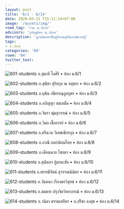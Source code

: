 ```yaml
---
layout: post
title: '6/1 - 6/14'
date: 2020-03-21 T15:11:14+07:00
image: '/assets/img/'
room_tag: 'รวม ม.ปลาย'
advisors: 'รูปหมู่ห้อง ม.ปลาย'
description: 'ลูกบดินทรเป็นผู้ประพฤติดีและมีความรู้'
tags:
- ม.ปลาย
categories: 'E0'
room: '04'
twitter_text:
---
```

![601-students](https://res.cloudinary.com/dbruw74ms/image/upload/r_8,c_fit,w_760/l_v1584777987:601-ab_gioyvk,w_100,h_100,r_max,g_north_west,x_10,y_70,bo_2px_solid_rgb:ffe4e160/v1584783145/601-aa_ysrlow.png)
อ.สุมาลี โอศิริ • ห้อง ม.6/1

![602-students](https://res.cloudinary.com/dbruw74ms/image/upload/r_8,c_fit,w_760/l_v1584783141:602-ab_vrfsls,w_100,h_100,r_max,g_north_west,x_10,y_40,bo_2px_solid_rgb:ffe4e160/v1584783146/602-aa_q3dqgr.png)
อ.สุพิชา สุริยกุล ณ อยุธยา • ห้อง ม.6/2

![603-students](https://res.cloudinary.com/dbruw74ms/image/upload/r_8,c_fit,w_760/l_v1584783141:603-ab_tvyqqg,w_100,h_100,r_max,g_north_west,x_10,y_40,bo_2px_solid_rgb:ffe4e160/v1584783149/603-aa_nzvh6v.png)
อ.ยุพิน เพียรอนุกูลบุตร • ห้อง ม.6/3

![604-students](https://res.cloudinary.com/dbruw74ms/image/upload/r_8,c_fit,w_760/l_v1584785928:604-ab_ulxlij,w_100,h_100,r_max,g_north_west,x_10,y_40,bo_2px_solid_rgb:ffe4e160/v1584787006/604-aa_mgcax0.png)
อ.อภิญญา สมเลม็ด • ห้อง ม.6/4

![605-students](https://res.cloudinary.com/dbruw74ms/image/upload/r_8,c_fit,w_760/l_v1584785927:605-ab_raixza,w_100,h_100,r_max,g_north_west,x_10,y_40,bo_2px_solid_rgb:ffe4e160/v1584785932/605-aa_o0hypa.png)
อ.จิตรา พุ่มสุวรรณ์ • ห้อง ม.6/5

![606-students](https://res.cloudinary.com/dbruw74ms/image/upload/r_8,c_fit,w_760/l_v1584785928:606-ab_gby2wg,w_100,h_100,r_max,g_north_west,x_10,y_40,bo_2px_solid_rgb:ffe4e160/v1584785936/606-aa_zwlq87.png)
อ.วิมล เชื้ออารย์ • ห้อง ม.6/6

![607-students](https://res.cloudinary.com/dbruw74ms/image/upload/r_8,c_fit,w_760/l_v1584785928:607-ab_kv4bfk,w_100,h_100,r_max,g_north_west,x_10,y_40,bo_2px_solid_rgb:ffe4e160/v1584787005/607-aa_sdnxtw.png)
อ.ศรีนวล วิเศษเธียรกุล • ห้อง ม.6/7

![608-students](https://res.cloudinary.com/dbruw74ms/image/upload/r_8,c_fit,w_760/l_v1584785928:608-ab_txmfdc,w_100,h_100,r_max,g_north_west,x_10,y_40,bo_2px_solid_rgb:ffe4e160/v1584786718/608-aa_u0laxy.png)
อ.ภาณี เหล่านิยมไทย • ห้อง ม.6/8

![609-students](https://res.cloudinary.com/dbruw74ms/image/upload/r_8,c_fit,w_760/l_v1584785931:609-ab_twanla,w_100,h_100,r_max,g_north_west,x_10,y_10,bo_2px_solid_rgb:ffe4e160/v1584787005/609-aa_iu6jxl.png)
อ.เดือนฉาย ไชยตา • ห้อง ม.6/9

![610-students](https://res.cloudinary.com/dbruw74ms/image/upload/r_8,c_fit,w_760/l_v1584785931:610-ab_hkecmo,w_100,h_100,r_max,g_north_west,x_10,y_40,bo_2px_solid_rgb:ffe4e160/v1584787006/610-aa_bosfaw.png)
อ.สุนันทา กู้มานะชัย • ห้อง ม.6/10

![611-students](https://res.cloudinary.com/dbruw74ms/image/upload/r_8,c_fit,w_760/l_v1584785931:611-ab_cdpmer,w_100,h_100,r_max,g_north_west,x_10,y_40,bo_2px_solid_rgb:ffe4e160/v1584786711/611-aa_rbfhyl.png)
อ.พรรณีรัตน์ สุวรรณนิมิตร • ห้อง ม.6/11

![612-students](https://res.cloudinary.com/dbruw74ms/image/upload/r_8,c_fit,w_760/l_v1584785932:612-ab_n2jg1j,w_100,h_100,r_max,g_north_west,x_10,y_40,bo_2px_solid_rgb:ffe4e160/v1584787006/612-aa_alasfx.png)
อ.วันทนา เรืองพรวิสุทธ์ • ห้อง ม.6/12

![613-students](https://res.cloudinary.com/dbruw74ms/image/upload/r_8,c_fit,w_760/l_v1584785931:613-ab_vi01zm,w_100,h_100,r_max,g_north_west,x_10,y_40,bo_2px_solid_rgb:ffe4e160/v1584787006/613-aa_ccjavi.png)
อ.สมชาย ปรุงจิตวิทยาภรณ์ • ห้อง ม.6/13

![614-students](https://res.cloudinary.com/dbruw74ms/image/upload/r_8,c_fit,w_760/l_v1584785934:614-ab_opomxd,w_100,h_100,r_max,g_north_west,x_10,y_40,bo_2px_solid_rgb:ffe4e160/l_v1584785934:614-ac_l0awci,w_100,h_100,r_max,g_north_west,x_120,y_40,bo_2px_solid_rgb:ffe4e160/v1584785937/614-aa_phdnn7.png)
อ.วนิดา ธรรมเสถียร • อ.ปรีชา คงสุข • ห้อง ม.6/14
